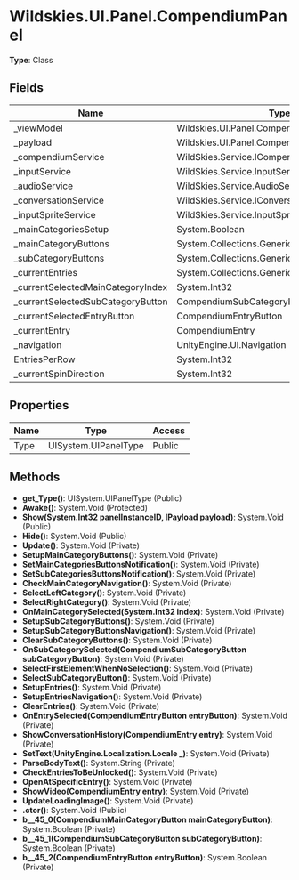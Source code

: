 ﻿# Wildskies.UI.Panel.CompendiumPanel

**Type**: Class

## Fields

| Name | Type | Access |
|------|------|--------|
| _viewModel | Wildskies.UI.Panel.CompendiumPanelViewModel | Private |
| _payload | Wildskies.UI.Panel.CompendiumPanelPayload | Private |
| _compendiumService | WildSkies.Service.ICompendiumService | Private |
| _inputService | WildSkies.Service.InputService | Private |
| _audioService | WildSkies.Service.AudioService | Private |
| _conversationService | WildSkies.Service.IConversationService | Private |
| _inputSpriteService | WildSkies.Service.InputSpriteService | Private |
| _mainCategoriesSetup | System.Boolean | Private |
| _mainCategoryButtons | System.Collections.Generic.List`1<CompendiumMainCategoryButton> | Private |
| _subCategoryButtons | System.Collections.Generic.List`1<CompendiumSubCategoryButton> | Private |
| _currentEntries | System.Collections.Generic.List`1<CompendiumEntryButton> | Private |
| _currentSelectedMainCategoryIndex | System.Int32 | Private |
| _currentSelectedSubCategoryButton | CompendiumSubCategoryButton | Private |
| _currentSelectedEntryButton | CompendiumEntryButton | Private |
| _currentEntry | CompendiumEntry | Private |
| _navigation | UnityEngine.UI.Navigation | Private |
| EntriesPerRow | System.Int32 | Private |
| _currentSpinDirection | System.Int32 | Private |

## Properties

| Name | Type | Access |
|------|------|--------|
| Type | UISystem.UIPanelType | Public |

## Methods

- **get_Type()**: UISystem.UIPanelType (Public)
- **Awake()**: System.Void (Protected)
- **Show(System.Int32 panelInstanceID, IPayload payload)**: System.Void (Public)
- **Hide()**: System.Void (Public)
- **Update()**: System.Void (Private)
- **SetupMainCategoryButtons()**: System.Void (Private)
- **SetMainCategoriesButtonsNotification()**: System.Void (Private)
- **SetSubCategoriesButtonsNotification()**: System.Void (Private)
- **CheckMainCategoryNavigation()**: System.Void (Private)
- **SelectLeftCategory()**: System.Void (Private)
- **SelectRightCategory()**: System.Void (Private)
- **OnMainCategorySelected(System.Int32 index)**: System.Void (Private)
- **SetupSubCategoryButtons()**: System.Void (Private)
- **SetupSubCategoryButtonsNavigation()**: System.Void (Private)
- **ClearSubCategoryButtons()**: System.Void (Private)
- **OnSubCategorySelected(CompendiumSubCategoryButton subCategoryButton)**: System.Void (Private)
- **SelectFirstElementWhenNoSelection()**: System.Void (Private)
- **SelectSubCategoryButton()**: System.Void (Private)
- **SetupEntries()**: System.Void (Private)
- **SetupEntriesNavigation()**: System.Void (Private)
- **ClearEntries()**: System.Void (Private)
- **OnEntrySelected(CompendiumEntryButton entryButton)**: System.Void (Private)
- **ShowConversationHistory(CompendiumEntry entry)**: System.Void (Private)
- **SetText(UnityEngine.Localization.Locale _)**: System.Void (Private)
- **ParseBodyText()**: System.String (Private)
- **CheckEntriesToBeUnlocked()**: System.Void (Private)
- **OpenAtSpecificEntry()**: System.Void (Private)
- **ShowVideo(CompendiumEntry entry)**: System.Void (Private)
- **UpdateLoadingImage()**: System.Void (Private)
- **.ctor()**: System.Void (Public)
- **<OpenAtSpecificEntry>b__45_0(CompendiumMainCategoryButton mainCategoryButton)**: System.Boolean (Private)
- **<OpenAtSpecificEntry>b__45_1(CompendiumSubCategoryButton subCategoryButton)**: System.Boolean (Private)
- **<OpenAtSpecificEntry>b__45_2(CompendiumEntryButton entryButton)**: System.Boolean (Private)

